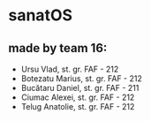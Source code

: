 # sanatOS

## made by team 16:
* Ursu Vlad, st. gr. FAF - 212
* Botezatu Marius, st. gr. FAF - 212
* Bucătaru Daniel, st. gr. FAF - 211
* Ciumac Alexei, st. gr. FAF - 212
* Telug Anatolie, st. gr. FAF - 212